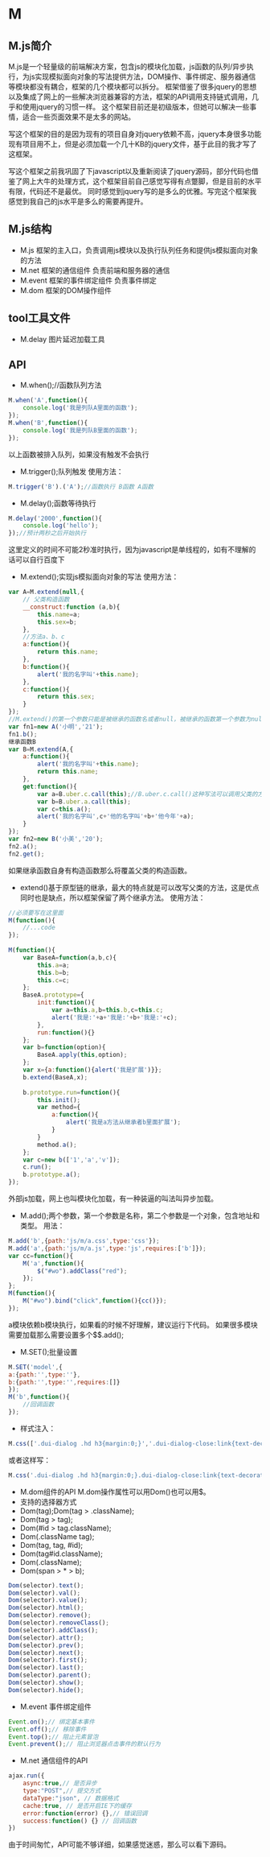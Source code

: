 ﻿M
=
## M.js简介
M.js是一个轻量级的前端解决方案，包含js的模块化加载，js函数的队列/异步执行，为js实现模拟面向对象的写法提供方法，DOM操作、事件绑定、服务器通信等模块都没有耦合，框架的几个模块都可以拆分。
框架借鉴了很多jquery的思想以及集成了网上的一些解决浏览器兼容的方法，框架的API调用支持链式调用，几乎和使用jquery的习惯一样。
这个框架目前还是初级版本，但她可以解决一些事情，适合一些页面效果不是太多的网站。

写这个框架的目的是因为现有的项目自身对jquery依赖不高，jquery本身很多功能现有项目用不上，但是必须加载一个几十KB的jquery文件，基于此目的我才写了这框架。

写这个框架之前我巩固了下javascript以及重新阅读了jquery源码，部分代码也借鉴了网上大牛的处理方式，这个框架目前自己感觉写得有点蹩脚，但是目前的水平有限，代码还不是最优。
同时感觉到jquery写的是多么的优雅。写完这个框架我感觉到我自己的js水平是多么的需要再提升。


## M.js结构
- M.js    框架的主入口，负责调用js模块以及执行队列任务和提供js模拟面向对象的方法
- M.net   框架的通信组件 负责前端和服务器的通信
- M.event 框架的事件绑定组件 负责事件绑定
- M.dom   框架的DOM操作组件

## tool工具文件
- M.delay 图片延迟加载工具

## API
- M.when();//函数队列方法
```javascript
M.when('A',function(){
    console.log('我是列队A里面的函数');
});
M.when('B',function(){
    console.log('我是列队B里面的函数');
});
```
以上函数被排入队列，如果没有触发不会执行
- M.trigger();队列触发
使用方法：
```javascript
M.trigger('B').('A');//函数执行 B函数 A函数
```
- M.delay();函数等待执行
```javascript
M.delay('2000',function(){
    console.log('hello');
});//预计两秒之后开始执行
```
这里定义的时间不可能2秒准时执行，因为javascript是单线程的，如有不理解的话可以自行百度下
- M.extend();实现js模拟面向对象的写法
使用方法：
```javascript
var A=M.extend(null,{
    // 父类构造函数
    __construct:function (a,b){
        this.name=a;
        this.sex=b;
    },
    //方法a、b、c
    a:function(){
        return this.name;
    },
    b:function(){
        alert('我的名字叫'+this.name);
    },
    c:function(){
        return this.sex;
    }
});
//M.extend()的第一个参数只能是被继承的函数名或者null，被继承的函数第一个参数为null。第二个参数为对象，里面包含需要的方法和一个构造函数。
var fn1=new A('小明','21');
fn1.b();
继承函数B
var B=M.extend(A,{
    a:function(){
        alert('我的名字叫'+this.name);
        return this.name;
    },
    get:function(){
        var a=B.uber.c.call(this);//B.uber.c.call()这种写法可以调用父类的方法为子类所用
        var b=B.uber.a.call(this);
        var c=this.a();
        alert('我的名字叫',c+'他的名字叫'+b+'他今年'+a);
    }
});
var fn2=new B('小美','20');
fn2.a();
fn2.get();
```
如果继承函数自身有构造函数那么将覆盖父类的构造函数。
- extend()基于原型链的继承，最大的特点就是可以改写父类的方法，这是优点同时也是缺点，所以框架保留了两个继承方法。
使用方法：
```javascript
//必须要写在这里面
M(function(){
    //...code
});
 
M(function(){
    var BaseA=function(a,b,c){
        this.a=a;
        this.b=b;
        this.c=c;
    };
    BaseA.prototype={
        init:function(){
            var a=this.a,b=this.b,c=this.c;
            alert('我是:'+a+'我是:'+b+'我是:'+c);
        },
        run:function(){}
    };
    var b=function(option){
        BaseA.apply(this,option);
    };
    var x={a:function(){alert('我是扩展')}};
    b.extend(BaseA,x);
 
    b.prototype.run=function(){
        this.init();
        var method={
            a:function(){
                alert('我是a方法从继承者b里面扩展');
            }
        }
        method.a();
    };
    var c=new b(['1','a','v']);
    c.run();
    b.prototype.a();
});
```
外部js加载，网上也叫模块化加载，有一种装逼的叫法叫异步加载。
- M.add();两个参数，第一个参数是名称，第二个参数是一个对象，包含地址和类型。
用法：
```javascript
M.add('b',{path:'js/m/a.css',type:'css'});
M.add('a',{path:'js/m/a.js',type:'js',requires:['b']});
var cc=function(){
    M('a',function(){
        $("#wo").addClass("red");
    });
};
M(function(){
    M("#wo").bind("click",function(){cc()});
});
```
a模块依赖b模块执行，如果看的时候不好理解，建议运行下代码。
如果很多模块需要加载那么需要设置多个$$.add();
- M.SET();批量设置
```javascript
M.SET('model',{
a:{path:'',type:''},
b:{path:'',type:'',requires:[]}
});
M('b',function(){
    //回调函数
});
```
- 样式注入：
```javascript
M.css(['.dui-dialog .hd h3{margin:0;}','.dui-dialog-close:link{text-decoration:none;}'].join('n'));
```
或者这样写：
```javascript
M.css('.dui-dialog .hd h3{margin:0;}.dui-dialog-close:link{text-decoration:none;}');
```
- M.dom组件的API
M.dom操作属性可以用Dom()也可以用$。
- 支持的选择器方式
- Dom(tag);Dom(tag > .className);
- Dom(tag > tag);
- Dom(#id > tag.className);
- Dom(.className tag);
- Dom(tag, tag, #id);
- Dom(tag#id.className);
- Dom(.className);
- Dom(span > * > b);

```javascript
Dom(selector).text();
Dom(selector).val();
Dom(selector).value();
Dom(selector).html();
Dom(selector).remove();
Dom(selector).removeClass();
Dom(selector).addClass();
Dom(selector).attr();
Dom(selector).prev();
Dom(selector).next();
Dom(selector).first();
Dom(selector).last();
Dom(selector).parent();
Dom(selector).show();
Dom(selector).hide();
```
- M.event 事件绑定组件
```javascript
Event.on();// 绑定基本事件
Event.off();// 移除事件
Event.top();// 阻止元素冒泡
Event.prevent();// 阻止浏览器点击事件的默认行为
```
- M.net 通信组件的API
```javascript
ajax.run({
	async:true,// 是否异步
    type:"POST",// 提交方式
    dataType:"json", // 数据格式
    cache:true, // 是否开启IE下的缓存
    error:function(error) {},// 错误回调
    success:function() {} // 回调函数
})
```
由于时间匆忙，API可能不够详细，如果感觉迷惑，那么可以看下源码。